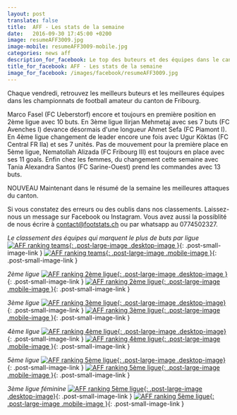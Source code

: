 ```yaml
---
layout: post
translate: false
title:  AFF - Les stats de la semaine
date:   2016-09-30 17:45:00 +0200
image: resumeAFF3009.jpg
image-mobile: resumeAFF3009-mobile.jpg
categories: news aff
description_for_facebook: Le top des buteurs et des équipes dans le canton de Fribourg
title_for_facebook: AFF - Les stats de la semaine
image_for_facebook: /images/facebook/resumeAFF3009.jpg
---
```

Chaque vendredi, retrouvez les meilleurs buteurs et les meilleures équipes dans les championnats de football amateur du canton de Fribourg.

Marco Fasel (FC Ueberstorf) encore et toujours en première position en 2ème ligue avec 10 buts. En 3ème ligue Ilirjan Mehmetaj avec ses 7 buts (FC Avenches I) devance désormais d'une longueur Ahmet Sefa (FC Piamont I). En 4ème ligue changement de leader encore une fois avec Ugur Köktas (FC Central FR IIa) et ses 7 unités. Pas de mouvement pour la première place en 5ème ligue, Nematollah Alizada (FC Fribourg III) est toujours en place avec ses 11 goals. Enfin chez les femmes, du changement cette semaine avec Tania Alexandra Santos (FC Sarine-Ouest) prend les commandes avec 13 buts.

NOUVEAU Maintenant dans le résumé de la semaine les meilleures attaques du canton.

Si vous constatez des erreurs ou des oublis dans nos classements. Laissez-nous un message sur Facebook ou Instagram. Vous avez aussi la possiblité de nous écrire à contact@footstats.ch ou par whatsapp au 0774502327.

_Le classement des équipes qui marquent le plus de buts par ligue_
[![AFF ranking teams]({{site.url}}/images/posts/rankings/resumeAFFA3009.jpg){: .post-large-image .desktop-image }]({{site.url}}/images/posts/rankings/resumeAFFA3009.jpg){: .post-small-image-link }
[![AFF ranking teams]({{site.url}}/images/posts/rankings/resumeAFFA3009-mobile.jpg){: .post-large-image .mobile-image }]({{site.url}}/images/posts/rankings/resumeAFFA3009-mobile.jpg){: .post-small-image-link }

_2ème ligue_
[![AFF ranking 2ème ligue]({{site.url}}/images/posts/rankings/resumeAFF23009.jpg){: .post-large-image .desktop-image }]({{site.url}}/images/posts/rankings/resumeAFF23009.jpg){: .post-small-image-link }
[![AFF ranking 2ème ligue]({{site.url}}/images/posts/rankings/resumeAFF23009-mobile.jpg){: .post-large-image .mobile-image }]({{site.url}}/images/posts/rankings/resumeAFF23009-mobile.jpg){: .post-small-image-link }

_3ème ligue_
[![AFF ranking 3ème ligue]({{site.url}}/images/posts/rankings/resumeAFF33009.jpg){: .post-large-image .desktop-image}]({{site.url}}/images/posts/rankings/resumeAFF33009.jpg){: .post-small-image-link }
[![AFF ranking 3ème ligue]({{site.url}}/images/posts/rankings/resumeAFF33009-mobile.jpg){: .post-large-image .mobile-image }]({{site.url}}/images/posts/rankings/resumeAFF33009-mobile.jpg){: .post-small-image-link }

_4ème ligue_
[![AFF ranking 4ème ligue]({{site.url}}/images/posts/rankings/resumeAFF43009.jpg){: .post-large-image .desktop-image}]({{site.url}}/images/posts/rankings/resumeAFF43009.jpg){: .post-small-image-link }
[![AFF ranking 4ème ligue]({{site.url}}/images/posts/rankings/resumeAFF43009-mobile.jpg){: .post-large-image .mobile-image }]({{site.url}}/images/posts/rankings/resumeAFF43009-mobile.jpg){: .post-small-image-link }

_5ème ligue_
[![AFF ranking 5ème ligue]({{site.url}}/images/posts/rankings/resumeAFF53009.jpg){: .post-large-image .desktop-image}]({{site.url}}/images/posts/rankings/resumeAFF53009.jpg){: .post-small-image-link }
[![AFF ranking 5ème ligue]({{site.url}}/images/posts/rankings/resumeAFF53009-mobile.jpg){: .post-large-image .mobile-image }]({{site.url}}/images/posts/rankings/resumeAFF53009-mobile.jpg){: .post-small-image-link }

_3ème ligue féminine_
[![AFF ranking 5ème ligue]({{site.url}}/images/posts/rankings/resumeAFF303009.jpg){: .post-large-image .desktop-image}]({{site.url}}/images/posts/rankings/resumeAFF303009.jpg){: .post-small-image-link }
[![AFF ranking 5ème ligue]({{site.url}}/images/posts/rankings/resumeAFF303009-mobile.jpg){: .post-large-image .mobile-image }]({{site.url}}/images/posts/rankings/resumeAFF303009-mobile.jpg){: .post-small-image-link }